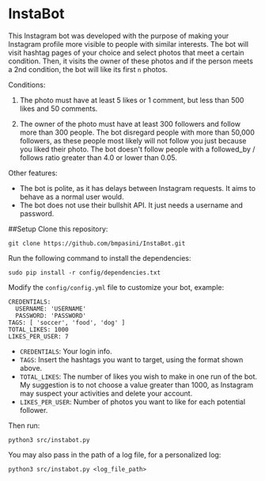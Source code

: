 InstaBot
========

This Instagram bot was developed with the purpose of making your Instagram profile more visible to people with similar interests.
The bot will visit hashtag pages of your choice and select photos that meet a certain condition. Then, it visits the owner of
these photos and if the person meets a 2nd condition, the bot will like its first `n` photos.

Conditions:

1) The photo must have at least 5 likes or 1 comment, but less than 500 likes and 50 comments.

2) The owner of the photo must have at least 300 followers and follow more than 300 people. The bot disregard people with more than
50,000 followers, as these people most likely will not follow you just because you liked their photo. The bot doesn't follow people
with a followed_by / follows ratio greater than 4.0 or lower than 0.05.

Other features:

- The bot is polite, as it has delays between Instagram requests. It aims to behave as a normal user would.
- The bot does not use their bullshit API. It just needs a username and password.

##Setup
Clone this repository:
```
git clone https://github.com/bmpasini/InstaBot.git
```
Run the following command to install the dependencies:
```
sudo pip install -r config/dependencies.txt
```

Modify the `config/config.yml` file to customize your bot, example:
```
CREDENTIALS:
  USERNAME: 'USERNAME'
  PASSWORD: 'PASSWORD'
TAGS: [ 'soccer', 'food', 'dog' ]
TOTAL_LIKES: 1000
LIKES_PER_USER: 7
```

- `CREDENTIALS`: Your login info.
- `TAGS`: Insert the hashtags you want to target, using the format shown above.
- `TOTAL_LIKES`: The number of likes you wish to make in one run of the bot. My suggestion is to not choose a value greater than 1000, as
Instagram may suspect your activities and delete your account.
- `LIKES_PER_USER`: Number of photos you want to like for each potential follower.

Then run:
```
python3 src/instabot.py
```

You may also pass in the path of a log file, for a personalized log:

```
python3 src/instabot.py <log_file_path>
```
